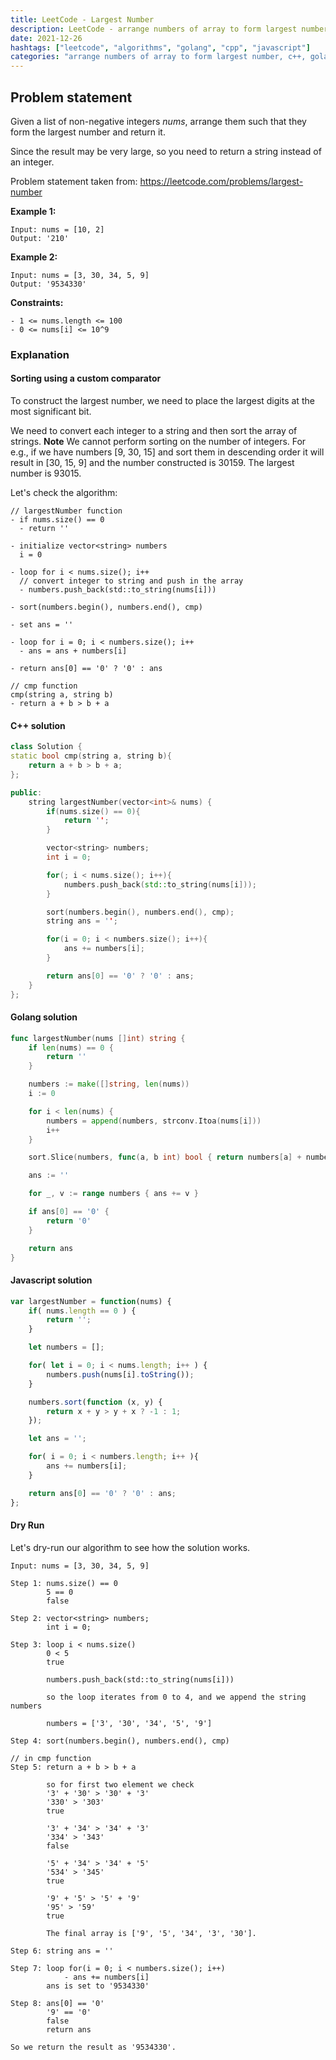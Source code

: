 ```yaml
---
title: LeetCode - Largest Number
description: LeetCode - arrange numbers of array to form largest number using C++, Golang and Javascript.
date: 2021-12-26
hashtags: ["leetcode", "algorithms", "golang", "cpp", "javascript"]
categories: "arrange numbers of array to form largest number, c++, golang, javascript"
---
```


## Problem statement

Given a list of non-negative integers *nums*, arrange them such that they form the largest number and return it.

Since the result may be very large, so you need to return a string instead of an integer.

Problem statement taken from: <a href='https://leetcode.com/problems/largest-number' target='_blank'>https://leetcode.com/problems/largest-number</a>

**Example 1:**

```
Input: nums = [10, 2]
Output: '210'
```

**Example 2:**

```
Input: nums = [3, 30, 34, 5, 9]
Output: '9534330'
```

**Constraints:**

```
- 1 <= nums.length <= 100
- 0 <= nums[i] <= 10^9
```

### Explanation

#### Sorting using a custom comparator

To construct the largest number, we need to place the largest digits at the most significant bit.

We need to convert each integer to a string and then sort the array of strings.
**Note** We cannot perform sorting on the number of integers. For e.g., if we have numbers [9, 30, 15]
and sort them in descending order it will result in [30, 15, 9] and the number constructed is
30159. The largest number is 93015.

Let's check the algorithm:

```
// largestNumber function
- if nums.size() == 0
  - return ''

- initialize vector<string> numbers
  i = 0

- loop for i < nums.size(); i++
  // convert integer to string and push in the array
  - numbers.push_back(std::to_string(nums[i]))

- sort(numbers.begin(), numbers.end(), cmp)

- set ans = ''

- loop for i = 0; i < numbers.size(); i++
  - ans = ans + numbers[i]

- return ans[0] == '0' ? '0' : ans

// cmp function
cmp(string a, string b)
- return a + b > b + a
```

#### C++ solution

```cpp
class Solution {
static bool cmp(string a, string b){
    return a + b > b + a;
};

public:
    string largestNumber(vector<int>& nums) {
        if(nums.size() == 0){
            return '';
        }

        vector<string> numbers;
        int i = 0;

        for(; i < nums.size(); i++){
            numbers.push_back(std::to_string(nums[i]));
        }

        sort(numbers.begin(), numbers.end(), cmp);
        string ans = '';

        for(i = 0; i < numbers.size(); i++){
            ans += numbers[i];
        }

        return ans[0] == '0' ? '0' : ans;
    }
};
```

#### Golang solution

```go
func largestNumber(nums []int) string {
    if len(nums) == 0 {
        return ''
    }

    numbers := make([]string, len(nums))
    i := 0

    for i < len(nums) {
        numbers = append(numbers, strconv.Itoa(nums[i]))
        i++
    }

    sort.Slice(numbers, func(a, b int) bool { return numbers[a] + numbers[b] > numbers[b] + numbers[a] })

    ans := ''

    for _, v := range numbers { ans += v }

    if ans[0] == '0' {
        return '0'
    }

    return ans
}
```

#### Javascript solution

```javascript
var largestNumber = function(nums) {
    if( nums.length == 0 ) {
        return '';
    }

    let numbers = [];

    for( let i = 0; i < nums.length; i++ ) {
        numbers.push(nums[i].toString());
    }

    numbers.sort(function (x, y) {
        return x + y > y + x ? -1 : 1;
    });

    let ans = '';

    for( i = 0; i < numbers.length; i++ ){
        ans += numbers[i];
    }

    return ans[0] == '0' ? '0' : ans;
};
```

#### Dry Run

Let's dry-run our algorithm to see how the solution works.

```
Input: nums = [3, 30, 34, 5, 9]

Step 1: nums.size() == 0
        5 == 0
        false

Step 2: vector<string> numbers;
        int i = 0;

Step 3: loop i < nums.size()
        0 < 5
        true

        numbers.push_back(std::to_string(nums[i]))

        so the loop iterates from 0 to 4, and we append the string numbers

        numbers = ['3', '30', '34', '5', '9']

Step 4: sort(numbers.begin(), numbers.end(), cmp)

// in cmp function
Step 5: return a + b > b + a

        so for first two element we check
        '3' + '30' > '30' + '3'
        '330' > '303'
        true

        '3' + '34' > '34' + '3'
        '334' > '343'
        false

        '5' + '34' > '34' + '5'
        '534' > '345'
        true

        '9' + '5' > '5' + '9'
        '95' > '59'
        true

        The final array is ['9', '5', '34', '3', '30'].

Step 6: string ans = ''

Step 7: loop for(i = 0; i < numbers.size(); i++)
            - ans += numbers[i]
        ans is set to '9534330'

Step 8: ans[0] == '0'
        '9' == '0'
        false
        return ans

So we return the result as '9534330'.
```
